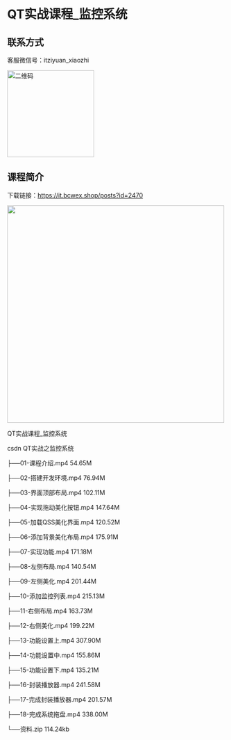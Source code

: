 # QT实战课程_监控系统

## 联系方式

客服微信号：itziyuan_xiaozhi

<img src="https://ziyuanyun.oss-cn-guangzhou.aliyuncs.com/common/20240614073449/666b82192834a.jpg" width="200" height="200" alt="二维码">

## 课程简介

下载链接：https://it.bcwex.shop/posts?id=2470

<img src="https://ziyuanyun.oss-cn-guangzhou.aliyuncs.com/yun/20240515184015/6644910fbe0a5.jpg" width="500" alt="">

  QT实战课程_监控系统



 csdn QT实战之监控系统

 ├──01-课程介绍.mp4 54.65M

 ├──02-搭建开发环境.mp4 76.94M

 ├──03-界面顶部布局.mp4 102.11M

 ├──04-实现拖动美化按钮.mp4 147.64M

 ├──05-加载QSS美化界面.mp4 120.52M

 ├──06-添加背景美化布局.mp4 175.91M

 ├──07-实现功能.mp4 171.18M

 ├──08-左侧布局.mp4 140.54M

 ├──09-左侧美化.mp4 201.44M

 ├──10-添加监控列表.mp4 215.13M

 ├──11-右侧布局.mp4 163.73M

 ├──12-右侧美化.mp4 199.22M

 ├──13-功能设置上.mp4 307.90M

 ├──14-功能设置中.mp4 155.86M

 ├──15-功能设置下.mp4 135.21M

 ├──16-封装播放器.mp4 241.58M

 ├──17-完成封装播放器.mp4 201.57M

 ├──18-完成系统拖盘.mp4 338.00M

 └──资料.zip 114.24kb

  